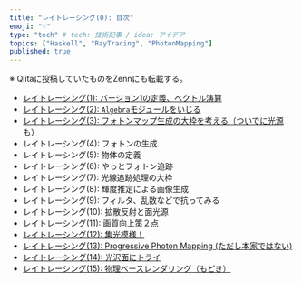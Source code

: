 ```yaml
---
title: "レイトレーシング(0): 目次"
emoji: "💡"
type: "tech" # tech: 技術記事 / idea: アイデア
topics: ["Haskell", "RayTracing", "PhotonMapping"]
published: true
---
```


※ Qiitaに投稿していたものをZennにも転載する。

* [レイトレーシング(1): バージョン1の定義、ベクトル演算](https://zenn.dev/eijian/articles/raytracing-1-20220814)
* [レイトレーシング(2): `Algebra`モジュールをいじる](https://zenn.dev/eijian/articles/raytracing-2d-20220814)
* [レイトレーシング(3): フォトンマップ生成の大枠を考える（ついでに光源も）](https://zenn.dev/eijian/articles/raytracing-3-20220814)
* レイトレーシング(4): フォトンの生成
* レイトレーシング(5): 物体の定義
* レイトレーシング(6): やっとフォトン追跡
* レイトレーシング(7): 光線追跡処理の大枠
* レイトレーシング(8): 輝度推定による画像生成
* レイトレーシング(9): フィルタ、乱数などで抗ってみる
* レイトレーシング(10): 拡散反射と面光源
* レイトレーシング(11): 画質向上策２点
* [レイトレーシング(12): 集光模様！](https://zenn.dev/eijian/articles/raytracing-12-20220910)
* [レイトレーシング(13): Progressive Photon Mapping (ただし本家ではない)](https://zenn.dev/eijian/articles/raytracing-13-20220910)
* [レイトレーシング(14): 光沢面にトライ](https://zenn.dev/eijian/articles/raytracing-14-20220910)
* [レイトレーシング(15): 物理ベースレンダリング（もどき）](https://zenn.dev/eijian/articles/raytracing-15-20220911)

